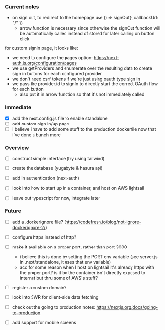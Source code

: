 ### Current notes
 - on sign out, to redirect to the homepage use () => signOut({ callbackUrl: "/" })
   - arrow function is necessary since otherwise the signOut function will be automatically called instead of stored for later calling on button click

for custom signin page, it looks like:
 - we need to configure the pages option: https://next-auth.js.org/configuration/pages
 - we use getProviders and enumerate over the resulting data to create sign in buttons for each configured provider
 - we don't need csrf tokens if we're just using oauth type sign in
 - we pass the provider.id to signIn to directly start the correct OAuth flow for each button
   - also put it in arrow function so that it's not immediately called


### Immediate
 - [x] add the next.config.js file to enable standalone
 - [ ] add custom sign in/up page
 - [ ] i believe i have to add some stuff to the production dockerfile now that i've done a bunch more

### Overview
 - [ ] construct simple interface (try using tailwind)
 - [ ] create the database (yugabyte & hasura api)
 - [ ] add in authentication (next-auth)
 - [ ] look into how to start up in a container, and host on AWS lightsail

 - [ ] leave out typescript for now, integrate later

### Future
 - [ ] add a .dockerignore file? (https://codefresh.io/blog/not-ignore-dockerignore-2/)
 - [ ] configure https instead of http?
 - [ ] make it available on a proper port, rather than port 3000
   - i believe this is done by setting the PORT env variable (see server.js in .next/standalone, it uses that env variable)
   - acc for some reason when I host on lightsail it's already https with the proper port? is it bc the container isn't directly exposed to internet but thru some of AWS's stuff?
 - [ ] register a custom domain?
 - [ ] look into SWR for client-side data fetching
 - [ ] check out the going to production notes: https://nextjs.org/docs/going-to-production
 - [ ] add support for mobile screens


